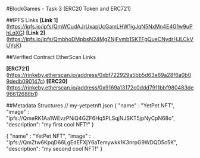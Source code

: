 #BlockGames - Task 3 (ERC20 Token and ERC721)

##IPFS Links
**[Link 1]**(https://ipfs.io/ipfs/QmWCudAJrUxapUcGamLHW1igJqN5NxMn4E4G1w9uPhLqXG)
**[Link 2]**(https://ipfs.io/ipfs/QmbhoDMpbsN24MgZNjFvmb1SKTFgQueCNydrHJLCkVUYsK)

##Verified Contract EtherScan Links

**[ERC721]**(https://rinkeby.etherscan.io/address/0xbf722929a5bb5d63e69a28f6a0b09dedb090147c)
**[ERC20]**(https://rinkeby.etherscan.io/address/0x9169a13172c0ddd7911bbf980483de96612688b1)

##Metadata Structures
// my-yetpetnft.json
{
"name" : "YetPet NFT",
"image" : "ipfs://QmeRK1Aa1WEvzPNiQ4GZF6Hq5PLSqjNJSKT5jpNyCpN68o",
"description": "my first cool NFT!"
}

{
"name" : "YetPet NFT",
"image" : "ipfs://QmZtw6KpqD66LgEdEFXjY6aTemywkk1K3nrpG9WDQD5c5K",
"description": "my second cool NFT!"
}